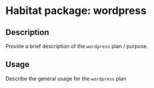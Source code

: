 # Habitat package: wordpress

## Description

Provide a brief description of the `wordpress` plan / purpose.

## Usage

Describe the general usage for the `wordpress` plan
